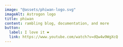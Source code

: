 ```yaml
---
image: "@assets/phiwan-logo.svg"
imageAlt: Astrogon logo
title: phiwan
content: rambling blog, documentation, and more
button:
  label: I love it ❤️
  link: https://www.youtube.com/watch?v=dQw4w9WgXcQ
---
```

